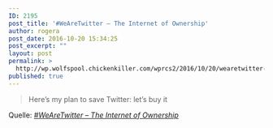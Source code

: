 ```yaml
---
ID: 2195
post_title: '#WeAreTwitter – The Internet of Ownership'
author: rogera
post_date: 2016-10-20 15:34:25
post_excerpt: ""
layout: post
permalink: >
  http://wp.wolfspool.chickenkiller.com/wprcs2/2016/10/20/wearetwitter-the-internet-of-ownership/
published: true
---
```

<blockquote>Here’s my plan to save Twitter: let’s buy it</blockquote>
Quelle: <em><a href="http://internetofownership.net/campaigns/wearetwitter/">#WeAreTwitter – The Internet of Ownership</a></em>